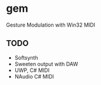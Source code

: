 # gem
Gesture Modulation with Win32 MIDI

## TODO
- Softsynth
- Sweeten output with DAW
- UWP, C# MIDI
- NAudio C# MIDI